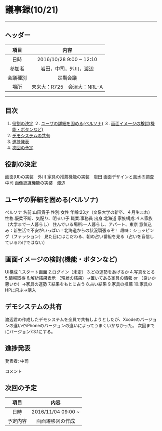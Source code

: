 # 議事録(10/21)
---
## ヘッダー
|項目|内容|
|:--:|:--:|
| 日時 | 2016/10/28  9:00 ~ 12:10|
| 参加者 | 岩田，中司，外川，渡辺 |
| 会議種別 | 定期会議 |
| 場所 | 未来大：R725　会津大：NRL-A |

---
## 目次
1. [役割の決定](#anchar1)
２. [ユーザの詳細を固める(ペルソナ)](#anchar2)
３. [画面イメージの検討(機能・ボタンなど)](#anchar3)
4. [デモシステムの共有](#anchar4)
5. [進捗発表](#anchar5)
6. [次回の予定](#anchar6)


## <div id="anchar1"/>役割の決定
画面(UI)の実装　外川
家具の推薦機能の実装　岩田
画面デザインと風水の調査　中司
画像認識機能の実装　渡辺

## <div id="anchar2"/>ユーザの詳細を固める(ペルソナ)
ペルソナ
名前:山田貴子
性別:女性
年齢:23才（文系大学の新卒、４月生まれ）
性格:優柔不断、気配り、明るい子
職業:事務員
出身:北海道
家族構成:４人家族（大学まで一人暮らし）
住んでいる場所:一人暮らし、アパート、東京
意気込み：新生活で不安がいっぱい！北海道からの状況頑張るぞ！
趣味：ショッピング（ファッション）
見た目にはこだわる、朝の占い番組を見る（占いを盲信しているわけではない）

## <div id="anchar3"/>画面イメージの検討(機能・ボタンなど)
UI構成
1.スタート画面
2.ログイン（未定）
3.どの運勢をあげるか
4.写真をとる
5.情報取得
6.解析結果表示
（現状の結果）→置いてある家具の情報
or
（良いか悪いか）→家具の運勢
7.結果をもとに占う
8.占い結果
9.家具の推薦
10.家具のHPに飛ぶ→購入

## <div id="anchar4"/>デモシステムの共有
渡辺君の作成したデモシステムを全員で共有しようとしたが、Xcodeのバージョンの違いやiPhoneのバージョンの違いによってうまくいかなかった。
次回までにバージョン7.3.1にする。

## <div id="anchar5"/>進捗発表
発表者: 中司

コメント


## <div id="anchar6"/>次回の予定
|項目|内容|
|:--:|:--:|
| 日時 | 2016/11/04 09:00 ~ |
| 予定内容 | 画面遷移図の作成|
